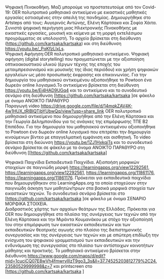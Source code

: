 Ψηφιακή Πινακοθήκη. Μαζί μπορούμε να προστατευτούμε από τον Covid-19: OER πολυτροπικό μαθησιακό αντικείμενο με εικαστικές μαθητικές εργασίες εστιασμένες στην απειλή της πανδημίας. Δημιουργήθηκε στο Artsteps από τους: Αυγερινός Αντώνης, Ελένη Κάρτσακα και Σοφία Χάιτα. Συνιστά ψηφιακή περιήγηση μιας Ηλεκτρονικής Πινακοθήκης με εικαστικές εργασίες, μουσική και κείμενα με τη μορφή εκτελέσιμου προγράμματος σε υπολογιστή. Το αρχείο βρίσκεται  στη διεύθυνση (https://github.com/kartsaka/kartsaka) και στη διεύθυνση  https://youtu.be/_PqKfzLlxLs.                                                                                                                                                                        
Ψηφιακή Αφήγηση:ΟER πολυτροπικό μαθησιακό αντικείμενο. Ψηφιακή αφήγηση (digital storytelling) που πραγματώνεται με την αξιοποίηση οπτικοακουστικού υλικού (έργων τέχνης της εποχής του μεταιμπρεσιονισμού και μουσικής της ίδιας περιόδου) και χρήση ψηφιακών εργαλείων ως μέσο προσωπικής έκφρασης και επικοινωνίας. Για την δημιουργία του μαθησιακού αντικειμένου αξιοποιήθηκε το Powtoon ένα δωρεάν online λογισμικό.Το αντικείμενο βρίσκεται στη διεύθυνση https://youtu.be/Ei4HAD9UGq4 και το αντικείμενο και το συνοδευτικό σενάριο  στη διεύθυνση [https://github.com/kartsaka/kartsaka ]σε φάκελο με όνομα ΑΝΟΙΚΤΟ ΠΑΡΑΘΥΡΟ                                                                                                                                                   
Παραγωγή video https://drive.google.com/file/d/14mqkZAV4K-4w1HUX_tRlBlQTibYUbwQq/view?usp=share_link ΟER πολυτροπικό μαθησιακό αντικείμενο που δημιουργήθηκε από την Ελένη Κάρτσακα και την Γεωργία Δελημπανίδου για τις ανάγκες της επιμόρφωσης ΤΠΕ Β2 Επιπέδου. Για την δημιουργία του μαθησιακού αντικειμένου αξιοποιήθηκε το Powtoon  ένα δωρεάν online λογισμικό που επιτρέπει την δημιουργία κινούμενων βίντεο με επαγγελματική εμφάνιση και αισθητική. Το video βρίσκεται στη διεύυνση https://youtu.be/1ZJ1HxkqjTs και το συνοδευτικό σενάριο βρίσκεται  σε φάκελο με το όνομα ΑΝΟΙΚΤΟ ΠΑΡΑΘΥΡΟ στη διεύθυνση [[https://github.com/kartsaka/kartsaka]

Ψηφιακά Παιχνίδια Εκπαιδευτικά Παιχνίδια. Αξιοποήση μορφικών στοιχείων σε παιγνιώδη μορφή https://learningapps.org/view12292561, https://learningapps.org/view12292561, https://learningapps.org/11861176, https://learningapps.org/11861176. Πρόκειται για εκπαιδευτικά παιχνίδια που δημιουργήθηκαν στο LearningApps.org τα οποία στοχεύουν στην παιγνιώδη άσκηση των μαθητών/τριων στα βασικά μορφικά στοιχεία των εικαστικών τεχνών. Το συνοδευτικό σενάριο βρίσκεται στο [https://github.com/kartsaka/kartsaka ]σε φάκελο με όνομα ΣΕΝΑΡΙΟ ΜΟΡΦΙΚΑ ΣΤΟΙΧΕΙΑ.                                                                                                                                                   
Διαδραστικός χάρτης των αρχαίων θεάτρων της Ελλάδας. Πρόκειται για OER που δημιουργήθηκε στο πλαίσιο της συνέργειας των τεχνών από την Ελένη Κάρτσακα και την  Μιράντα Κουμανάκου με στόχο την αξιοποίησή του στην επιμόρφωση των εικαστικών εκπαιδευτικών και των εκπαιδευτικών θεατρικής αγωγής στο πλαίσιο της διεπιστημονικής συνεργασίας και της συνέργειας των τεχνών και με απώτερη επιδίωξη την ενίσχυση του ψηφιακού γραμματισμού των εκπαιδευτικών και την ενδυνάμωση της συνεργασίας στο πλαίσιο των αντίστοιχων κοινοτήτων μάθησης και πρακτικής. Το μαθησιακό αντικείμενο βρίσκεται στην διέυθυνση https://www.google.com/maps/d/edit?mid=1cuciCQ07E8wVh4fmwrvIIlzT9go3_3s&ll=37.74525203812779%2C24.23580529999998&z=7 και printscreen στο [https://github.com/kartsaka/kartsaka ]
